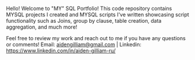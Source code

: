 Hello! Welcome to "MY" SQL Portfolio! 
This code repository contains MYSQL projects I created and MYSQL scripts I've written showcasing script functionality such as Joins, group by clause, table creation, 
data aggregation, and much more!

Feel free to review my work and reach out to me if you have any questions or comments!
Email: aidengilliam@gmail.com | Linkedin: https://www.linkedin.com/in/aiden-gilliam-ru/
